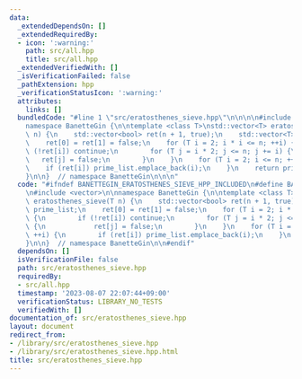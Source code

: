 ```yaml
---
data:
  _extendedDependsOn: []
  _extendedRequiredBy:
  - icon: ':warning:'
    path: src/all.hpp
    title: src/all.hpp
  _extendedVerifiedWith: []
  _isVerificationFailed: false
  _pathExtension: hpp
  _verificationStatusIcon: ':warning:'
  attributes:
    links: []
  bundledCode: "#line 1 \"src/eratosthenes_sieve.hpp\"\n\n\n\n#include <vector>\n\n\
    namespace BanetteGin {\n\ntemplate <class T>\nstd::vector<T> eratosthenes_sieve(T\
    \ n) {\n    std::vector<bool> ret(n + 1, true);\n    std::vector<T> prime_list;\n\
    \    ret[0] = ret[1] = false;\n    for (T i = 2; i * i <= n; ++i) {\n        if\
    \ (!ret[i]) continue;\n        for (T j = i * 2; j <= n; j += i) {\n         \
    \   ret[j] = false;\n        }\n    }\n    for (T i = 2; i <= n; ++i) {\n    \
    \    if (ret[i]) prime_list.emplace_back(i);\n    }\n    return prime_list;\n\
    }\n\n}  // namespace BanetteGin\n\n\n"
  code: "#ifndef BANETTEGIN_ERATOSTHENES_SIEVE_HPP_INCLUDED\n#define BANETTEGIN_ERATOSTHENES_SIEVE_HPP_INCLUDED\n\
    \n#include <vector>\n\nnamespace BanetteGin {\n\ntemplate <class T>\nstd::vector<T>\
    \ eratosthenes_sieve(T n) {\n    std::vector<bool> ret(n + 1, true);\n    std::vector<T>\
    \ prime_list;\n    ret[0] = ret[1] = false;\n    for (T i = 2; i * i <= n; ++i)\
    \ {\n        if (!ret[i]) continue;\n        for (T j = i * 2; j <= n; j += i)\
    \ {\n            ret[j] = false;\n        }\n    }\n    for (T i = 2; i <= n;\
    \ ++i) {\n        if (ret[i]) prime_list.emplace_back(i);\n    }\n    return prime_list;\n\
    }\n\n}  // namespace BanetteGin\n\n#endif"
  dependsOn: []
  isVerificationFile: false
  path: src/eratosthenes_sieve.hpp
  requiredBy:
  - src/all.hpp
  timestamp: '2023-08-07 22:07:44+09:00'
  verificationStatus: LIBRARY_NO_TESTS
  verifiedWith: []
documentation_of: src/eratosthenes_sieve.hpp
layout: document
redirect_from:
- /library/src/eratosthenes_sieve.hpp
- /library/src/eratosthenes_sieve.hpp.html
title: src/eratosthenes_sieve.hpp
---
```

